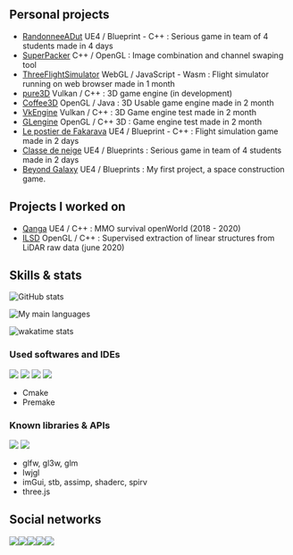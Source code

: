 

## Personal projects
- [RandonneeADut](https://git.unistra.fr/la-barre-oblique/randonneeadut) UE4 / Blueprint - C++ : Serious game in team of 4 students made in 4 days
- [SuperPacker](https://github.com/PierreEVEN/SuperPacker) C++ / OpenGL : Image combination and channel swaping tool
- [ThreeFlightSimulator](https://github.com/PierreEVEN/ThreeFlightSimulator) WebGL / JavaScript - Wasm : Flight simulator running on web browser made in 1 month
- [pure3D](https://github.com/PierreEVEN/pure3D) Vulkan / C++ : 3D game engine (in development)
- [Coffee3D](https://github.com/PierreEVEN/Coffee3D) OpenGL / Java : 3D Usable game engine made in 2 month
- [VkEngine](https://github.com/PierreEVEN/Engine) Vulkan / C++ : 3D Game engine test made in 2 month
- [GLengine](https://github.com/PierreEVEN/GLEngine) OpenGL / C++ 3D : Game engine test made in 2 month
- [Le postier de Fakarava](https://github.com/PierreEVEN/LePostierDeFakarava) UE4 / Blueprint - C++ : Flight simulation game made in 2 days
- [Classe de neige](https://github.com/PierreEVEN/ClasseDeNeige) UE4 / Blueprints : Serious game in team of 4 students made in 2 days
- [Beyond Galaxy](https://discord.gg/rkS6f29tAP) UE4 / Blueprints : My first project, a space construction game.

## Projects I worked on
- [Qanga](https://qanga.iolacorp.com/) UE4 / C++ : MMO survival openWorld (2018 - 2020)
- [ILSD](https://github.com/evenp/ILSD) OpenGL / C++ : Supervised extraction of linear structures from LiDAR raw data (june 2020)

## Skills & stats

![GitHub stats](https://github-readme-stats.vercel.app/api?username=PierreEVEN&hide_border=true&count_private=true&show_icons=true&theme=dark)


![My main languages](https://github-readme-stats.vercel.app/api/top-langs/?username=PierreEVEN&hide_border=true&hide=stars&theme=dark&show_icons=true&langs_count=6)

![wakatime stats](https://github-readme-stats.vercel.app/api/wakatime?username=PierreEVEN)

### Used softwares and IDEs
![](https://img.icons8.com/color/50/000000/visual-studio-2019.png) ![](https://img.icons8.com/color/50/000000/intellij-idea.png) ![](https://img.icons8.com/ios-filled/50/000000/unreal-engine.png)  ![](https://i.imgur.com/zVsSNrt.png) 

- Cmake
- Premake

### Known libraries & APIs
![](https://imgur.com/JYWaId7.png) ![](https://imgur.com/0PW1XTZ.png)

- glfw, gl3w, glm
- lwjgl
- imGui, stb, assimp, shaderc, spirv
- three.js

## Social networks

[![](https://img.icons8.com/fluent/50/000000/twitter.png?raw=true)](https://twitter.com/minakrocrafteur)[![](https://img.icons8.com/fluent/50/000000/facebook-new.png?raw=true)](https://www.facebook.com/profile.php?id=100012040879211)[![](https://img.icons8.com/fluent/50/000000/linkedin.png?raw=true)](https://www.linkedin.com/in/pierre-even-a44271197/)[![](https://img.icons8.com/color/48/000000/youtube.png?raw=true)](https://www.youtube.com/channel/UCpKW2uF9wbCsqMeTuHugijw)[![](https://img.icons8.com/color/48/000000/discord-logo.png?raw=true)](https://discord.gg/82AGNXw)


<!--
sources : Icons by icon8 : https://icons8.com/
--!>
